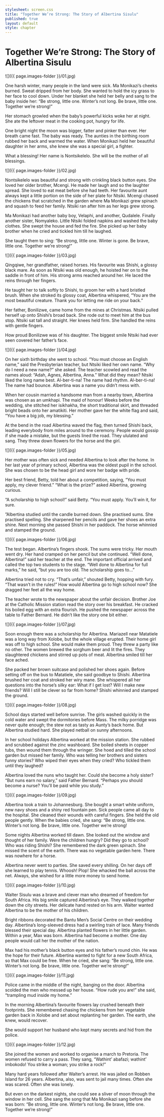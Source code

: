 ```yaml
---
stylesheet: screen.css
title: "Together We’re Strong: The Story of Albertina Sisulu"
published: true
layout: default
style: chapter
---
```


# Together We’re Strong: The Story of Albertina Sisulu

![]({{ page.images-folder }}/01.jpg)

One harsh winter, many people in the land were sick. Ma Monikazi’s cheeks burned. Sweat dripped from her body. She wanted to hold the icy grass to her face to cool down. Under her blanket she held her belly and sang to the baby inside her: “Be strong, little one. Winter’s not long. Be brave, little one. Together we’re strong!”

Her stomach growled when the baby’s powerful kicks woke her at night. She ate the leftover meat in the cooking pot, hungry for life. 

One bright night the moon was bigger, fatter and pinker than ever. Her breath came fast. The baby was ready. The aunties in the birthing room rubbed her back and warmed the water. When Monikazi held her beautiful daughter in her arms, she knew she was a special girl, a fighter. 

What a blessing! Her name is Nontsikelelo. She will be the mother of all blessings.

![]({{ page.images-folder }}/02.jpg)

Nontsikelelo was beautiful and strong with crinkling black button eyes. She loved her older brother, Mcengi. He made her laugh and so the laughter spread. She loved to eat meat before she had teeth. Her favourite aunt always kept a little portion on the side of her plate for Ntsiki. Mcengi chased the chickens that scratched in the garden where Ma Monikazi grew spinach and squash to feed her family. Ntsiki ran after him as her legs grew strong.

Ma Monikazi had another baby boy, Velaphi, and another, Qudalele. Finally another sister, Nomyaleko. Little Ntsiki folded napkins and washed the baby clothes. She swept the house and fed the fire. She picked up her baby brother when he cried and tickled him till he laughed. 

She taught them to sing: “Be strong, little one. Winter is gone. Be brave, little one. Together we’re strong!”

![]({{ page.images-folder }}/03.jpg)

Qingqiwe, her grandfather, raised horses. His favourite was Shishi, a glossy black mare. As soon as Ntsiki was old enough, he hoisted her on to the saddle in front of him. His strong arms reached around her. He laced the reins through her fingers. 

He taught her to talk softly to Shishi, to groom her with a hard bristled brush. When she stroked its glossy coat, Albertina whispered, “You are the most beautiful creature. Thank you for letting me ride on your back.”

Her father, Bonilizwe, came home from the mines at Christmas. Ntsiki pulled herself up onto Shishi’s broad back. She rode out to meet him at the bus stop. Ntsiki sat tall and straight. Her knees held firm. She handled the reins with gentle fingers. 

How proud Bonilizwe was of his daughter. The biggest smile Ntsiki had ever seen covered her father’s face.

![]({{ page.images-folder }}/04.jpg)

On her sixth birthday she went to school. “You must choose an English name,” said the Presbyterian teacher, but Ntsiki liked her own name. “Why do I need a new name?” she asked. The teacher scowled and read the names aloud: “Adah, Agnes, Albertina, Anna.” What did they mean? Ntsiki liked the long name best. Al-ber-ti-na! The name had rhythm. Al-ber-ti-na! The name had bounce. Albertina was a name you didn’t mess with.

When her cousin married a handsome man from a nearby town, Albertina was chosen as an umkhapi. The maid of honour! Weeks before the wedding, she stitched her isikhakha, the short traditional skirt, and threaded bright beads onto her amatikiti. Her mother gave her the white flag and said, “You have a big job, my blessing.” 

At the bend in the road Albertina waved the flag, then turned Shishi back, leading everybody from miles around to the ceremony. People would gossip if she made a mistake, but the guests lined the road. They ululated and sang. They threw down flowers for the horse and the girl.


![]({{ page.images-folder }}/05.jpg)

Her mother was often sick and needed Albertina to look after the home. In her last year of primary school, Albertina was the oldest pupil in the school. She was chosen to be the head girl and wore her badge with pride.

Her best friend, Betty, told her about a competition, saying, “You must apply, my clever friend.” “What is the prize?” asked Albertina, growing curious.

“A scholarship to high school!” said Betty. “You must apply. You’ll win it, for sure.

”Albertina studied until the candle burned down. She practised sums. She practised spelling. She sharpened her pencils and gave her shoes an extra shine. Next morning she passed Shishi in her paddock. The horse whinnied and stamped the ground.

![]({{ page.images-folder }}/06.jpg)

The test began. Albertina’s fingers shook. The sums were tricky. Her mouth went dry. Her hand cramped on her pencil but she continued. “Well done, Albertina!” said her teacher at the end. The important official arrived and called the top two students to the stage. “Well done to Albertina for full marks,” he said, “but you are too old. The scholarship goes to...” 

Albertina tried not to cry. “That’s unfair,” shouted Betty, hopping with fury. “That wasn’t in the rules!” How would Albertina go to high school now? She dragged her feet all the way home.

The teacher wrote to the newspaper about the unfair decision. Brother Joe at the Catholic Mission station read the story over his breakfast. He cracked his boiled egg with an extra flourish. He pushed the newspaper across the table to Father Bernard. He didn’t like the story one bit either.

![]({{ page.images-folder }}/07.jpg)

Soon enough there was a scholarship for Albertina. Mariazell near Matatiele was a long way from Xolobe, but the whole village erupted. Their home girl was off to high school. She would make them proud. They threw a party like no other. The women brewed the sorghum beer and lit the fires. They slaughtered chickens and stirred up pots of meat. Albertina smiled till her face ached.

She packed her brown suitcase and polished her shoes again. Before setting off on the bus to Matatiele, she said goodbye to Shishi. Albertina brushed her coat and stroked her wiry mane. She whispered all her questions into the horse’s silky ear: What if I get lost? Will I make new friends? Will I still be clever so far from home? Shishi whinnied and stamped the ground.

![]({{ page.images-folder }}/08.jpg)

School days started well before sunrise. The girls washed quickly in the cold water and swept the dormitories before Mass. The milky porridge was never quite enough; the stew not as tasty as Aunty’s back home. But Albertina studied hard. She played netball on sunny afternoons. 

In her school holidays Albertina worked at the mission station. She rubbed and scrubbed against the zinc washboard. She boiled sheets in copper tubs, then wound them through the wringer. She hoed and tilled the school garden but missed her family. Who was telling her brothers and sisters funny stories? Who wiped their eyes when they cried? Who tickled them until they laughed?

Albertina loved the nuns who taught her. Could she become a holy sister? “But nuns earn no salary,” said Father Bernard. “Perhaps you should become a nurse? You’ll be paid while you study.”

![]({{ page.images-folder }}/09.jpg)

Albertina took a train to Johannesburg. She bought a smart white uniform, new navy shoes and a shiny red fountain pen. Sick people came all day to the hospital. She cleaned their wounds with careful fingers. She held the old people gently. When the babies cried, she sang: “Be strong, little one. Winter’s not long. Be brave, little one. Together we’re strong!

Some nights Albertina worked till dawn. She looked out the window and thought of her family. Were the children hungry? Did they go to school? Who was riding Shishi? She remembered the dark green spinach. She missed the scent of the earth. There was no vegetable garden here. There was nowhere for a horse.

Albertina never went to parties. She saved every shilling. On her days off she learned to play tennis. Whoosh! Plop! She whacked the ball across the net. Always, she wished for a little more money to send home.

![]({{ page.images-folder }}/10.jpg)

Walter Sisulu was a brave and clever man who dreamed of freedom for South Africa. His big smile captured Albertina’s eye. They walked together down the city streets. Her delicate hand rested on his arm. Walter wanted Albertina to be the mother of his children. 

Bright ribbons decorated the Bantu Men’s Social Centre on their wedding day. Albertina’s long-sleeved dress had a swirling train of lace. Many friends blessed their special day. Albertina planted flowers in her little garden. Within a year, Max was born. Albertina had become a mother. One day people would call her the mother of the nation.

Max had his mother’s black button eyes and his father’s round chin. He was the hope for their future. Albertina wanted to fight for a new South Africa, so that Max could be free. When he cried, she sang: “Be strong, little one. Winter’s not long. Be brave, little one. Together we’re strong!”

![]({{ page.images-folder }}/11.jpg)

Police came in the middle of the night, banging on the door. Albertina scolded the men who messed up her house. “How rude you are!” she said, “trampling mud inside my home.”

In the morning Albertina’s favourite flowers lay crushed beneath their footprints. She remembered chasing the chickens from her vegetable garden back in Xolobe and set about replanting her garden. The earth, she knew, would recover. 

She would support her husband who kept many secrets and hid from the police.

![]({{ page.images-folder }}/12.jpg)

She joined the women and worked to organise a march to Pretoria. The women refused to carry a pass. They sang, “Wathint’ abafazi; wathint’ imbokodo! You strike a woman; you strike a rock!”

Many hard years followed after Walter’s arrest. He was jailed on Robben Island for 26 years. Albertina, also, was sent to jail many times. Often she was scared. Often she was lonely.

But even on the darkest nights, she could see a sliver of moon through the window in her cell. She sang the song that Ma Monikazi sang before she was born: “Be strong, little one. Winter’s not long. Be brave, little one. Together we’re strong!”